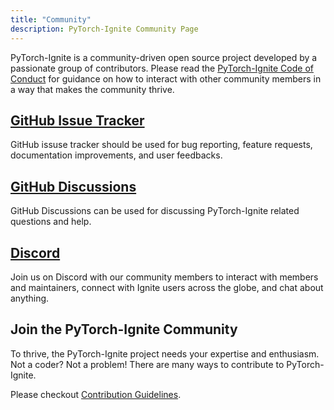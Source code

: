 ```yaml
---
title: "Community"
description: PyTorch-Ignite Community Page
---
```


PyTorch-Ignite is a community-driven open source project developed by a passionate group of contributors. Please read the [PyTorch-Ignite Code of Conduct](https://github.com/pytorch/ignite/blob/master/CODE_OF_CONDUCT.md) for guidance on how to interact with other community members in a way that makes the community thrive.

## [GitHub Issue Tracker](https://github.com/pytorch/ignite/issues)

GitHub issuse tracker should be used for bug reporting, feature requests, documentation improvements, and user feedbacks.

## [GitHub Discussions](https://github.com/pytorch/ignite/discussions)

GitHub Discussions can be used for discussing PyTorch-Ignite related questions and help.

## [Discord](https://discord.gg/djZtm3EmKj)

Join us on Discord with our community members to interact with members and maintainers, connect with Ignite users across the globe, and chat about anything.

## Join the PyTorch-Ignite Community

To thrive, the PyTorch-Ignite project needs your expertise and enthusiasm. Not a coder? Not a problem! There are many ways to contribute to PyTorch-Ignite.

Please checkout [Contribution Guidelines](https://github.com/pytorch/ignite/blob/master/CONTRIBUTING.md).
